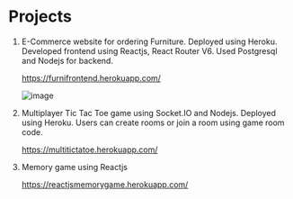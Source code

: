 # Projects

1. E-Commerce website for ordering Furniture. Deployed using Heroku.
   Developed frontend using Reactjs, React Router V6.
   Used Postgresql and Nodejs for backend.

   https://furnifrontend.herokuapp.com/
   
   ![image](https://user-images.githubusercontent.com/62004460/182025779-c22967de-e1bd-4ddd-a420-98df3f884e4b.png)



2. Multiplayer Tic Tac Toe game using Socket.IO and Nodejs. Deployed using Heroku.
   Users can create rooms or join a room using game room code.
   
   https://multitictatoe.herokuapp.com/
   
3. Memory game using Reactjs
   
   https://reactjsmemorygame.herokuapp.com/
   

